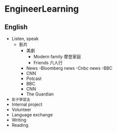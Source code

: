 # EngineerLearning

## English
- Listen, speak
  - 影片
    - 美劇
      - Modern family 摩登家庭
      - Friends 六人行
     - News
      -Bloomberg news
      -Cnbc news
      -BBC
      - CNN
     - Potcast
      - BBC
      - CNN
      - The Guardian
 - `影子學習法`
 - Internal project
 - Volunteer
 - Language exchange
- Writing
- Reading
